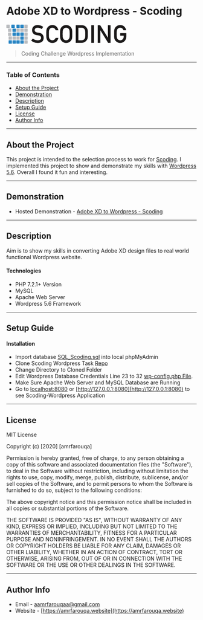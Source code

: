# Adobe XD to Wordpress - Scoding

<img src="logo.png">

> Coding Challenge Wordpress Implementation

---

### Table of Contents

- [About the Project](#About-the-Project)
- [Demonstration](#demonstration)
- [Description](#description)
- [Setup Guide](#setup-guide)
- [License](#license)
- [Author Info](#author-info)

---

## About the Project

This project is intended to the selection process to work for [Scoding](http://www.scoding.com/). I implemented this project to show and demonstrate my skills with [Wordpress 5.6](https://wordpress.com). Overall I found it fun and interesting.

---

## Demonstration

- Hosted Demonstration - [Adobe XD to Wordpress - Scoding](https://scoding.amrfarouqa.website/)


---

## Description

Aim is to show my skills in converting Adobe XD design files to real world functional Wordpress website. 

#### Technologies

- PHP 7.2.1+ Version
- MySQL 
- Apache Web Server
- Wordpress 5.6 Framework


---

## Setup Guide

#### Installation

- Import database [SQL_Scoding.sql](https://github.com/amrfarouqa/Scoding-Wordpress-Task/blob/main/SQL_Scoding.sql) into local phpMyAdmin
- Clone Scoding Wordpress Task [Repo](https://github.com/amrfarouqa/Scoding-Wordpress-Task.git) 
- Change Directory to Cloned Folder
- Edit Wordpress Database Credentials Line 23 to 32 [wp-config.php File](https://github.com/amrfarouqa/Scoding-Wordpress-Task/blob/main/wp-config.php). 
- Make Sure Apache Web Server and MySQL Database are Running
- Go to [localhost:8080](http://localhost:8080) or [http://127.0.0.1:8080](http://127.0.0.1:8080) to see Scoding-Wordpress Application

---

## License

MIT License

Copyright (c) [2020] [amrfarouqa]

Permission is hereby granted, free of charge, to any person obtaining a copy
of this software and associated documentation files (the "Software"), to deal
in the Software without restriction, including without limitation the rights
to use, copy, modify, merge, publish, distribute, sublicense, and/or sell
copies of the Software, and to permit persons to whom the Software is
furnished to do so, subject to the following conditions:

The above copyright notice and this permission notice shall be included in all
copies or substantial portions of the Software.

THE SOFTWARE IS PROVIDED "AS IS", WITHOUT WARRANTY OF ANY KIND, EXPRESS OR
IMPLIED, INCLUDING BUT NOT LIMITED TO THE WARRANTIES OF MERCHANTABILITY,
FITNESS FOR A PARTICULAR PURPOSE AND NONINFRINGEMENT. IN NO EVENT SHALL THE
AUTHORS OR COPYRIGHT HOLDERS BE LIABLE FOR ANY CLAIM, DAMAGES OR OTHER
LIABILITY, WHETHER IN AN ACTION OF CONTRACT, TORT OR OTHERWISE, ARISING FROM,
OUT OF OR IN CONNECTION WITH THE SOFTWARE OR THE USE OR OTHER DEALINGS IN THE
SOFTWARE.



---

## Author Info

- Email - [aamrfarouqaa@gmail.com](mailto:aamrfarouqaa@gmail.com)
- Website - [https://amrfarouqa.website](https://amrfarouqa.website)

